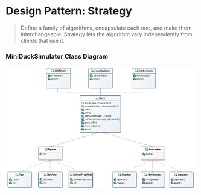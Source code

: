 # Design Pattern: Strategy

> Define a family of algorithms, encapsulate each one, and make them
> interchangeable. Strategy lets the algorithm vary independently from clients
> that use it.

### MiniDuckSimulator Class Diagram

![MiniDuckSimulator Class Diagram](/UMLs/strategy/MiniDuckSimulator_Class_Diagram.png)
